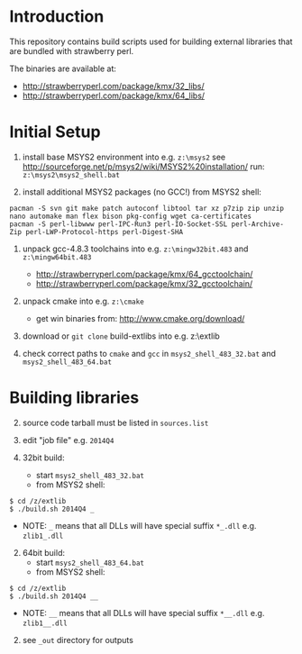# Introduction

This repository contains build scripts used for building external libraries that are bundled with strawberry perl.

The binaries are available at:
* http://strawberryperl.com/package/kmx/32_libs/
* http://strawberryperl.com/package/kmx/64_libs/

# Initial Setup

1. install base MSYS2 environment into e.g. `z:\msys2`
   see http://sourceforge.net/p/msys2/wiki/MSYS2%20installation/
   run: `z:\msys2\msys2_shell.bat` 

1. install additional MSYS2 packages (no GCC!)
   from MSYS2 shell:
```
pacman -S svn git make patch autoconf libtool tar xz p7zip zip unzip nano automake man flex bison pkg-config wget ca-certificates
pacman -S perl-libwww perl-IPC-Run3 perl-IO-Socket-SSL perl-Archive-Zip perl-LWP-Protocol-https perl-Digest-SHA
```
   
1. unpack gcc-4.8.3 toolchains into e.g. `z:\mingw32bit.483` and `z:\mingw64bit.483`
   * http://strawberryperl.com/package/kmx/64_gcctoolchain/
   * http://strawberryperl.com/package/kmx/32_gcctoolchain/

1. unpack cmake into e.g. `z:\cmake`
   * get win binaries from: http://www.cmake.org/download/

1. download or `git clone` build-extlibs into e.g. z:\extlib

1. check correct paths to `cmake` and `gcc` in `msys2_shell_483_32.bat` and `msys2_shell_483_64.bat`

# Building libraries

2. source code tarball must be listed in `sources.list`

2. edit "job file" e.g. `2014Q4` 

2. 32bit build:
   * start `msys2_shell_483_32.bat`
   * from MSYS2 shell:
```
$ cd /z/extlib
$ ./build.sh 2014Q4 _
```
   * NOTE: `_` means that all DLLs will have special suffix `*_.dll` e.g. `zlib1_.dll`

2. 64bit build:
   * start `msys2_shell_483_64.bat`
   * from MSYS2 shell:
```
$ cd /z/extlib
$ ./build.sh 2014Q4 __
```
   * NOTE: `__` means that all DLLs will have special suffix `*__.dll` e.g. `zlib1__.dll`

2. see `_out` directory for outputs
